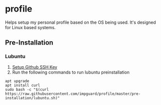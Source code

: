 # profile

Helps setup my personal profile based on the OS being used. It's designed for
Linux based systems.

## Pre-Installation

### Lubuntu

1. [Setup Github SSH Key](https://help.github.com/en/enterprise/2.15/user/articles/generating-a-new-ssh-key-and-adding-it-to-the-ssh-agent)
2. Run the following commands to run lubuntu preinstallation
```
apt upgrade
apt install curl
sudo bash -c "$(curl https://raw.githubusercontent.com/impguard/profile/master/pre-installation/lubuntu.sh)"
```
